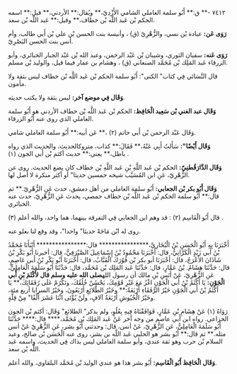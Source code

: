 ٧٤١٢ -** ق:** أَبُو سلمة العاملي الشامي الأَزْدِيّ،** ويُقال:** الأردني،** قيل:** اسمه الحكم بْن عَبد اللَّه بْن خطاف،** وقيل:** عَبد اللَّه بْن سعد.

**رَوَى عَن:** عبادة بْن نسي، والزُّهْرِيّ (ق) ، وأنيسة بنت الحسن بْن علي بْن أَبي طالب، وأم أنس بنت الحسن البَصْرِيّ.

**رَوَى عَنه:** سفيان الثوري، وشيبان بْن عَبْد الرحمن، وعبد الله بْن عَبْد الجبار الخبائري، وأبو الزرقاء عَبد المَلِك بْن مُحَمَّد الصنعاني (ق) ، وهشام بن عمار فيما قيل، والوليد بْن مسلم.

قال النَّسَائي فِي كتاب" الكنى": أَبُو سلمة الحكم بْن عَبد اللَّه بْن خطاف ليس بثقة ولا مأمون.

**وَقَال فِي موضع آخر:** ليس بثقة ولا يكتب حديثه.

**وَقَال عبد الغني بْن سَعِيد الْحَافِظ:** الحكم بْن عَبد اللَّه بْن خطاف الأردني هو أَبُو سلمة العاملي الذي روى عنه أَبُو الزرقاء.

وَقَال عَبْد الرحمن بْن أَبي حاتم (٢) ،** عَن أبيه:** أَبُو سلمة العاملي شامي.

**وَقَال أَيْضًا":** سَأَلتُ أَبِي عَنْهُ،** فَقَالَ:** كذاب، متروكالحديث، والحديث الذي رواه باطل،** يعني:** حديث أكثم بْن أَبي الجون (١) .

**وَقَال الدَّارَقُطنِيّ:** الحكم بْن عَبد اللَّهِ بْنِ عَبد اللَّهِ بْن خطاف كان يضع الحديث. روى عن الزُّهْرِيّ، عَنِ ابن المُسَيَّب شيخه خمسين حديثا" أو أكثر منكرة لا أصل لها.

**وَقَال أَبُو بكر بْن الجعابي:** أَبُو سلمة العاملي من أهل دمشق، حدث عَنِ الزُّهْرِيّ.** ثم قال:** أَبُو سلمة الحكم بْن عَبد اللَّه بْن خطاف حمصي، يحدث عَنِ الزُّهْرِيّ، حدث عنه الخبائري.

قال أَبُو الْقَاسِم (٢) : قد وهم ابن الجعابي فِي التفرقة بينهما، هما واحد، والله أعلم (٣) .

روى له ابْن مَاجَهْ حديثا" واحدا"، وقد وقع لنا بعلو عنه.

أَخْبَرَنَا بِهِ أَبُو الْحَسَنِ بْنُ الْبُخَارِيِّ،**************** قال:**************** أَنْبَأَنَا مُحَمَّدُ بْنُ أَبي زَيْدٍ الْكَرَّانِيُّ، قال: أَخْبَرَنَا مَحْمُودُ بْنُ إِسْمَاعِيلَ الصَّيْرَفِيُّ، قال: أخبرنا أَبُو بَكْرِ بْنُ شَاذَانَ الأَعْرَجُ، قال: أَخْبَرَنَا أبو بكر بْن فُوُرَكَ الْقَبَّابُ، قال: أَخْبَرَنَا أَبُو بَكْرِ بْنُ أَبي عَاصِمٍ، قال: حَدَّثَنَا هِشَامُ. بْنُ عَمَّارٍ، قال: حَدَّثَنَا عَبد المَلِك بْن مُحَمَّد، قال: حَدَّثَنَا أَبُو سَلَمَةَ الْعَامِلِيُّ، عَنِ الزُّهْرِيّ، عَنْ أَنَسِ بْنِ مالك أن رسول الله**صلى الله عليه وسلم قال لأَكْثَمَ بْنِ أَبي الْجَوْنِ:** يَا أَكْثَمُ بْنُ أَبي الْجَوْنِ اغْزُ مَعَ غَيْرِ قَوْمِكَ، يَحْسُنْ خُلُقُكَ، وتَكْرُمْ عَلَى رُفَقَائِكَ،** يَا أَكْثَمُ بْنُ أَبي الْجَوْنِ خَيْرُ الرُّفَقَاءِ أَرْبَعَةٌ:** وخَيْرُ الطَّلائِعِ أَرْبَعُونَ، وخَيْرُ السرايا أربع مئة، وخَيْرُ الْجُيُوشِ أَرْبَعَةُ آلافٍ، ولَنْ يُؤْتَى اثْنَا عَشَرَ أَلْفًا" مِنْ قِلَّةٍ.

رَوَاهُ (١) عَنْ هِشَامِ بْنِ عَمَّارٍ، فَوَافَقْنَاهُ فِيهِ بِعُلُوٍ، ولم يذكر" الطلائع" وَقَال: أكثم بْن الجون الخزاعي. رواه ابن أَبي عاصم من وجه آخر عَنْ عَبد المَلِك بْن مُحَمَّد،**** قال:**** حَدَّثَنَا أَبُو سَلَمَةَ الْعَامِلِيُّ، عَنِ الزُّهْرِيّ، عَنْ أنس، قال: وحدثني أَبُو بشر، عَنِ الزُّهْرِيّ عَنْ أنس مثله.** ثم قال:** أَبُو بشر هو الحلبي عَبد اللَّه بن بشر، روى عنه الْحَسَن بْن صالح، وعبد السلام بْن حرب وهو ثقة عندي، وأبو سلمة العاملي ليس بذاك فِي الحديث، واسمه عَبد اللَّه بْن سعد.

**وَقَال الْحَافِظ أَبُو الْقَاسِم:** أَبُو بشر هذا هو عندي الوليد بْن مُحَمَّد البلقاوي، والله أعلم.